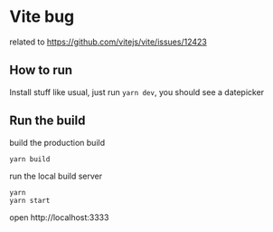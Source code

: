 # Vite bug 

related to https://github.com/vitejs/vite/issues/12423


## How to run
Install stuff like usual, just run `yarn dev`, you should see a datepicker

## Run the build

build the production build
```
yarn build
```

run the local build server

```cd localbuildserver
yarn 
yarn start
```

open http://localhost:3333

